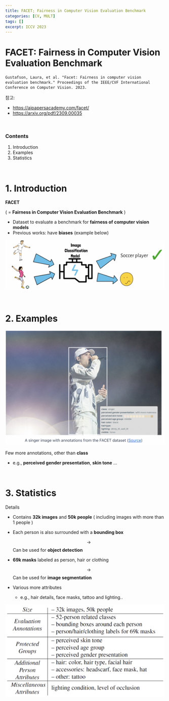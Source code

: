 ```yaml
---
title: FACET; Fairness in Computer Vision Evaluation Benchmark
categories: [CV, MULT]
tags: []
excerpt: ICCV 2023
---
```


<script src="https://cdn.mathjax.org/mathjax/latest/MathJax.js?config=TeX-AMS-MML_HTMLorMML" type="text/javascript"></script>

# FACET: Fairness in Computer Vision Evaluation Benchmark

```
Gustafson, Laura, et al. "Facet: Fairness in computer vision evaluation benchmark." Proceedings of the IEEE/CVF International Conference on Computer Vision. 2023.
```

참고: 

- https://aipapersacademy.com/facet/
- https://arxiv.org/pdf/2309.00035

<br>

### Contents

1. Introduction
1. Examples
1. Statistics

<br>

# 1. Introduction

**FACET** 

( = **Fairness in Computer Vision Evaluation Benchmark** )

- Dataset to evaluate a benchmark for **fairness of computer vision models**
- Previous works: have **biases** (example below)

![figure2](/assets/img/llm/img248.png)

<br>

# 2. Examples

![figure2](/assets/img/llm/img249.png)

Few more annotations, other than **class**

- e.g., **perceived gender presentation**, **skin tone** ...

<br>

# 3. Statistics

Details

- Contains **32k images** and **50k people** ( including images with more than 1 people )

- Each person is also surrounded with a **bounding box**

  $$\rightarrow$$ Can be used for **object detection** 

- **69k masks** labeled as person, hair or clothing

  $$\rightarrow$$ Can be used for **image segmentation**

- Various more attributes 
  - e.g., hair details, face masks, tattoo and lighting..

![figure2](/assets/img/llm/img250.png)
